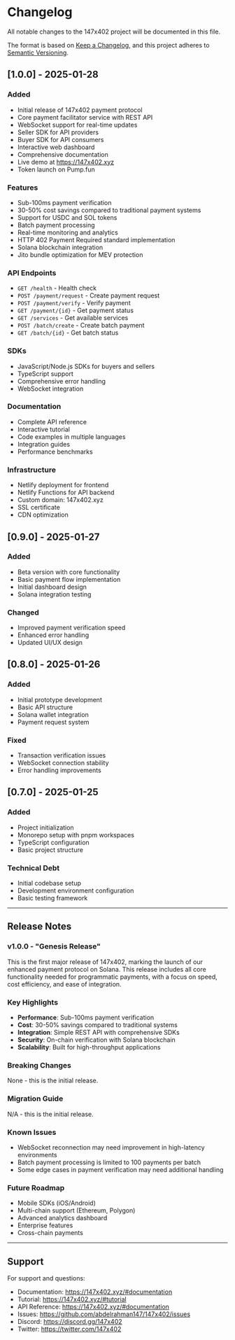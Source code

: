 # Changelog

All notable changes to the 147x402 project will be documented in this file.

The format is based on [Keep a Changelog](https://keepachangelog.com/en/1.0.0/),
and this project adheres to [Semantic Versioning](https://semver.org/spec/v2.0.0.html).

## [1.0.0] - 2025-01-28

### Added
- Initial release of 147x402 payment protocol
- Core payment facilitator service with REST API
- WebSocket support for real-time updates
- Seller SDK for API providers
- Buyer SDK for API consumers
- Interactive web dashboard
- Comprehensive documentation
- Live demo at https://147x402.xyz
- Token launch on Pump.fun

### Features
- Sub-100ms payment verification
- 30-50% cost savings compared to traditional payment systems
- Support for USDC and SOL tokens
- Batch payment processing
- Real-time monitoring and analytics
- HTTP 402 Payment Required standard implementation
- Solana blockchain integration
- Jito bundle optimization for MEV protection

### API Endpoints
- `GET /health` - Health check
- `POST /payment/request` - Create payment request
- `POST /payment/verify` - Verify payment
- `GET /payment/{id}` - Get payment status
- `GET /services` - Get available services
- `POST /batch/create` - Create batch payment
- `GET /batch/{id}` - Get batch status

### SDKs
- JavaScript/Node.js SDKs for buyers and sellers
- TypeScript support
- Comprehensive error handling
- WebSocket integration

### Documentation
- Complete API reference
- Interactive tutorial
- Code examples in multiple languages
- Integration guides
- Performance benchmarks

### Infrastructure
- Netlify deployment for frontend
- Netlify Functions for API backend
- Custom domain: 147x402.xyz
- SSL certificate
- CDN optimization

## [0.9.0] - 2025-01-27

### Added
- Beta version with core functionality
- Basic payment flow implementation
- Initial dashboard design
- Solana integration testing

### Changed
- Improved payment verification speed
- Enhanced error handling
- Updated UI/UX design

## [0.8.0] - 2025-01-26

### Added
- Initial prototype development
- Basic API structure
- Solana wallet integration
- Payment request system

### Fixed
- Transaction verification issues
- WebSocket connection stability
- Error handling improvements

## [0.7.0] - 2025-01-25

### Added
- Project initialization
- Monorepo setup with pnpm workspaces
- TypeScript configuration
- Basic project structure

### Technical Debt
- Initial codebase setup
- Development environment configuration
- Basic testing framework

---

## Release Notes

### v1.0.0 - "Genesis Release"
This is the first major release of 147x402, marking the launch of our enhanced payment protocol on Solana. This release includes all core functionality needed for programmatic payments, with a focus on speed, cost efficiency, and ease of integration.

### Key Highlights
- **Performance**: Sub-100ms payment verification
- **Cost**: 30-50% savings compared to traditional systems
- **Integration**: Simple REST API with comprehensive SDKs
- **Security**: On-chain verification with Solana blockchain
- **Scalability**: Built for high-throughput applications

### Breaking Changes
None - this is the initial release.

### Migration Guide
N/A - this is the initial release.

### Known Issues
- WebSocket reconnection may need improvement in high-latency environments
- Batch payment processing is limited to 100 payments per batch
- Some edge cases in payment verification may need additional handling

### Future Roadmap
- Mobile SDKs (iOS/Android)
- Multi-chain support (Ethereum, Polygon)
- Advanced analytics dashboard
- Enterprise features
- Cross-chain payments

---

## Support

For support and questions:
- Documentation: https://147x402.xyz/#documentation
- Tutorial: https://147x402.xyz/#tutorial
- API Reference: https://147x402.xyz/#documentation
- Issues: https://github.com/abdelrahman147/147x402/issues
- Discord: https://discord.gg/147x402
- Twitter: https://twitter.com/147x402
